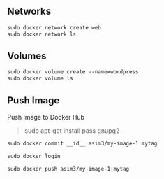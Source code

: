## Networks
```txt
sudo docker network create web
sudo docker network ls
```


## Volumes
```txt
sudo docker volume create --name=wordpress
sudo docker volume ls
```


## Push Image
Push Image to Docker Hub
> sudo apt-get install pass gnupg2
```txt
sudo docker commit __id__ asim3/my-image-1:mytag

sudo docker login

sudo docker push asim3/my-image-1:mytag
```
